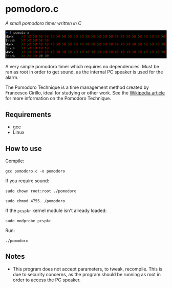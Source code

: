 # pomodoro.c
*A small pomodoro timer written in C*

![screenshot](screenshot.png)

  A very simple pomodoro timer which requires no dependencies. Must be ran as root in order to get sound, as the internal PC speaker is used for the alarm.

  The Pomodoro Technique is a time management method created by Francesco Cirillo, ideal for studying or other work. See the [Wikipedia article](https://en.wikipedia.org/wiki/Pomodoro_Technique) for more information on the Pomodoro Technique.
## Requirements
  * gcc
  * Linux

## How to use
  Compile:

  `gcc pomodoro.c -o pomodoro`

  If you require sound:

  `sudo chown root:root ./pomodoro`

  `sudo chmod 4755. /pomodoro`

  If the `pcspkr` kernel module isn't already loaded:

  `sudo modprobe pcspkr`

  Run:

  `./pomodoro`

## Notes
  * This program does not accept parameters, to tweak, recompile. This is due to security concerns, as the program should be running as root in order to access the PC speaker.
